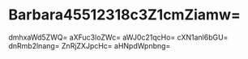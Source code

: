 # Barbara45512318c3Z1cmZiamw=
dmhxaWd5ZWQ=
aXFuc3loZWc=
aWJ0c21qcHo=
cXN1anl6bGU=
dnRmb2lnang=
ZnRjZXJpcHc=
aHNpdWpnbng=
